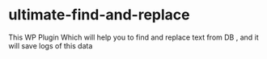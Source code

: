 # ultimate-find-and-replace
This WP Plugin Which will help you to find and replace text from DB , and it will save logs of this data
